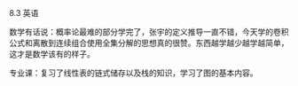 8.3
英语

数学有话说：概率论最难的部分学完了，张宇的定义推导一直不错，今天学的卷积公式和离散到连续组合使用全集分解的思想真的很赞。东西越学越少越学越简单，这才是数学该有的样子。

专业课：复习了线性表的链式储存以及栈的知识，学习了图的基本内容。

